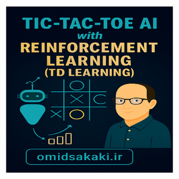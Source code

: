 <p align="center">
  <img src="https://github.com/omid-sakaki-ghazvini/Tic-Tac-Toe-Using-Reinforcement-Learning/blob/main/Tic-Tac-Toe-Using-Reinforcement-Learning.png" width="450" height="450">
</p>
